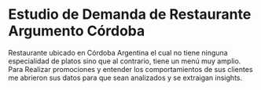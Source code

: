 # Estudio de Demanda de Restaurante Argumento Córdoba
Restaurante ubicado en Córdoba Argentina el cual no tiene ninguna especialidad de platos sino que al contrario, tiene un menú muy amplio. Para Realizar promociones y entender los comportamientos de sus clientes me abrieron sus datos para que sean analizados y se extraigan insights. 
